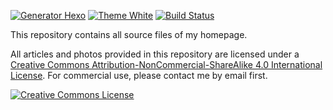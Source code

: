 [![Generator Hexo](https://img.shields.io/badge/Generator-Hexo-blue?style=flat-square&logo=hexo)](https://hexo.io)
[![Theme White](https://img.shields.io/badge/Theme-White-eaeaea?&style=flat-square&logo=github)](https://github.com/FuShaoLei/hexo-theme-white)
[![Build Status](https://img.shields.io/github/workflow/status/leirock/homepage/Deploy?&label=GitHub+Actions&style=flat-square&logo=gitHub+actions)](https://github.com/leirock/homepage/actions?query=workflow%3ADeploy)

This repository contains all source files of my homepage.

All articles and photos provided in this repository are licensed under a [Creative Commons Attribution-NonCommercial-ShareAlike 4.0 International License](http://creativecommons.org/licenses/by-nc-sa/4.0/). For commercial use, please contact me by email first.

<a rel="license" href="http://creativecommons.org/licenses/by-nc-sa/4.0/"><img alt="Creative Commons License" style="border-width:0" src="https://i.creativecommons.org/l/by-nc-sa/4.0/88x31.png" /></a>